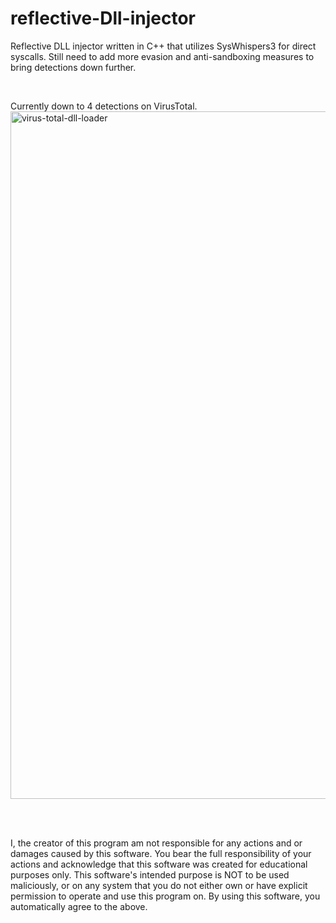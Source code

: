 # reflective-Dll-injector
Reflective DLL injector written in C++ that utilizes SysWhispers3 for direct syscalls. Still need to add more evasion and anti-sandboxing measures to bring detections down further.

<br>

Currently down to 4 detections on VirusTotal.
<img width="1484" height="1100" alt="virus-total-dll-loader" src="https://github.com/user-attachments/assets/e5abccf1-14b7-48a4-a510-dfed380f25a5" />

<br>
<br>

I, the creator of this program am not responsible for any actions and or damages caused by this software. You bear the full responsibility of your actions and acknowledge that this software was created for educational purposes only. This software's intended purpose is NOT to be used maliciously, or on any system that you do not either own or have explicit permission to operate and use this program on. By using this software, you automatically agree to the above.

